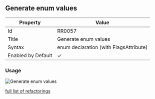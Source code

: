 ## Generate enum values

| Property | Value |
| -------- | ----- |
| Id | RR0057 |
| Title | Generate enum values |
| Syntax | enum declaration \(with FlagsAttribute\) |
| Enabled by Default | &#x2713; |

### Usage

![Generate enum values](../../images/refactorings/GenerateEnumValues.png)

[full list of refactorings](Refactorings.md)